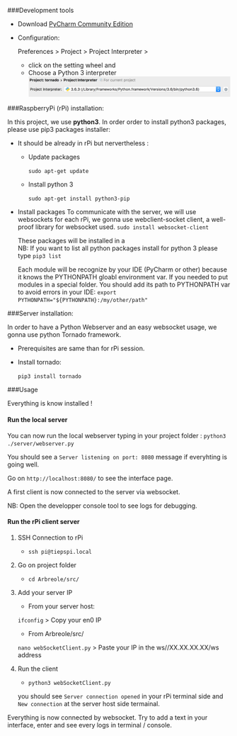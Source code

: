 ###Development tools

- Download [PyCharm Community Edition](https://www.jetbrains.com/pycharm/download/) 

- Configuration:

    Preferences > Project > Project Interpreter >
    - click on the setting wheel and
    - Choose a Python 3 interpreter
    ![Choose a Python 3 interpreter](./_doc/img/python_interpreter.png)


###RaspberryPi (rPi) installation:

In this project, we use **python3**. In order order to install python3 packages, please use pip3 packages installer: 
- It should be already in rPi but nervertheless :

    - Update packages 
    
        ```sudo apt-get update```

    - Install python 3
    
        ```sudo apt-get install python3-pip```
        
- Install packages
    To communicate with the server, we will use websockets for each rPi, we gonna use webclient-socket client, a well-proof library for websocket used. 
    ```sudo install websocket-client```  
    
    These packages will be installed in a  
    NB: If you want to list all python packages install for python 3 please type ```pip3 list```

    Each module will be recognize by your IDE (PyCharm or other) because it knows the PYTHONPATH gloabl environment var.
    If you needed to put modules in a special folder. You should add its path to PYTHONPATH var to avoid errors in your IDE:
    ```export PYTHONPATH="${PYTHONPATH}:/my/other/path"```    


###Server installation:


In order to have a Python Webserver and an easy websocket usage, we gonna use python Tornado framework.  

- Prerequisites are same than for rPi session.

- Install tornado:

    ```pip3 install tornado```

###Usage

Everything is know installed !

  
#### Run the local server
You can now run the local webserver typing in your project folder :
```python3 ./server/webserver.py```

You should see a `Server listening on port: 8080` message if everyhting is going well.

Go on `http://localhost:8080/` to see the interface page.

A first client is now connected to the server via websocket.

NB: Open the developper console tool to see logs for debugging.

#### Run the rPi client server

1) SSH Connection to rPi

    - ``ssh pi@tiepspi.local``
    
2) Go on project folder
    - ``cd Arbreole/src/``

3) Add your server IP
    - From your server host:
    
    ``ifconfig`` > Copy your en0 IP
    
    - From Arbreole/src/
    
    ``nano webSocketClient.py`` > Paste your IP in the ws//XX.XX.XX.XX/ws address
    
3) Run the client
    - ``python3 webSocketClient.py``
    
    you should see ``Server connection opened`` in your rPi terminal side and `New connection` at the server host side termainal.
    
    
Everything is now connected by websocket. Try to add a text in your interface, enter and see every logs in terminal / console.




